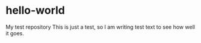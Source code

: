 # hello-world
My test repository
This is just a test, so I am writing test text to see how well it goes.
